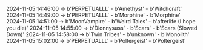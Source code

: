 2024-11-05 14:46:00 -> b'PERPETUALLL' - b'Amethyst' - b'Witchcraft'
2024-11-05 14:49:00 -> b'PERPETUALLL' - b'Morphine' - b'Morphine'
2024-11-05 14:51:00 -> b'MoonVampire' - b'Weird Tales' - b'afterlife (I hope you die)'
2024-11-05 14:55:00 -> b'Dionnysuss' - b'Scars' - b'Scars (Slowed Down)'
2024-11-05 14:58:00 -> b'Twin Tribes' - b'unknown' - b'Monolith'
2024-11-05 15:02:00 -> b'PERPETUALLL' - b'Poltergeist' - b'Poltergeist'
